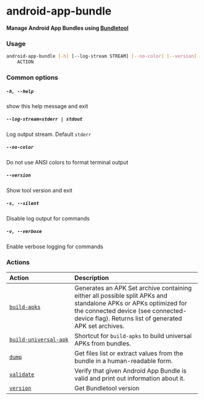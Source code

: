 
android-app-bundle
==================


**Manage Android App Bundles using     [Bundletool](https://developer.android.com/studio/command-line/bundletool)**
### Usage
```bash
android-app-bundle [-h] [--log-stream STREAM] [--no-color] [--version] [-s] [-v]
    ACTION
```
### Common options

##### `-h, --help`


show this help message and exit
##### `--log-stream=stderr | stdout`


Log output stream. Default `stderr`
##### `--no-color`


Do not use ANSI colors to format terminal output
##### `--version`


Show tool version and exit
##### `-s, --silent`


Disable log output for commands
##### `-v, --verbose`


Enable verbose logging for commands
### Actions

|Action|Description|
| :--- | :--- |
|[`build‑apks`](build-apks.md)|Generates an APK Set archive containing either all possible split APKs and         standalone APKs or APKs optimized for the connected device (see connected-         device flag). Returns list of generated APK set archives.|
|[`build‑universal‑apk`](build-universal-apk.md)|Shortcut for `build-apks` to build universal APKs from bundles.|
|[`dump`](dump.md)|Get files list or extract values from the bundle in a human-readable form.|
|[`validate`](validate.md)|Verify that given Android App Bundle is valid and print         out information about it.|
|[`version`](version.md)|Get Bundletool version|
